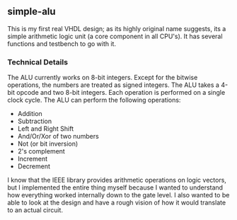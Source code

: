 
## simple-alu

This is my first real VHDL design; as its highly original name suggests, its a simple arithmetic logic unit (a core component in all CPU's). It has several functions and testbench to go with it.

### Technical Details

The ALU currently works on 8-bit integers. Except for the bitwise operations, the numbers are treated as signed integers. The ALU takes a 4-bit opcode and two 8-bit integers. Each operation is performed on a single clock cycle. The ALU can perform the following operations:

* Addition
* Subtraction
* Left and Right Shift
* And/Or/Xor of two numbers
* Not (or bit inversion)
* 2's complement
* Increment
* Decrement

I know that the IEEE library provides arithmetic operations on logic vectors, but I implemented the entire thing myself because I wanted to understand how everything worked internally down to the gate level. I also wanted to be able to look at the design and have a rough vision of how it would translate to an actual circuit.


